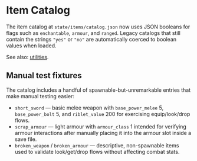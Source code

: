 # Item Catalog

The item catalog at `state/items/catalog.json` now uses JSON booleans for
flags such as `enchantable`, `armour`, and `ranged`.  Legacy catalogs that
still contain the strings `"yes"` or `"no"` are automatically coerced to
boolean values when loaded.

See also: [utilities](utilities.md).

## Manual test fixtures

The catalog includes a handful of spawnable-but-unremarkable entries that make
manual testing easier:

* `short_sword` — basic melee weapon with `base_power_melee` 5,
  `base_power_bolt` 5, and `riblet_value`
  200 for exercising equip/look/drop flows.
* `scrap_armour` — light armour with `armour_class` 1 intended for verifying
  armour interactions after manually placing it into the armour slot inside a
  save file.
* `broken_weapon` / `broken_armour` — descriptive, non-spawnable items used to
  validate look/get/drop flows without affecting combat stats.
